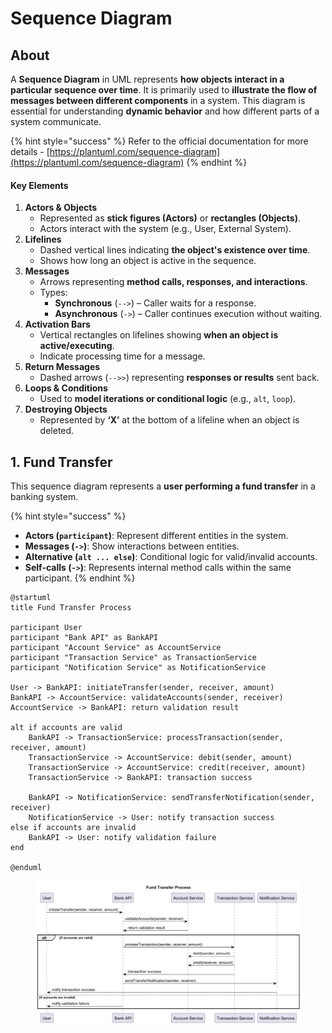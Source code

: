 # Sequence Diagram

## About

A **Sequence Diagram** in UML represents **how objects interact in a particular sequence over time**. It is primarily used to **illustrate the flow of messages between different components** in a system. This diagram is essential for understanding **dynamic behavior** and how different parts of a system communicate.

{% hint style="success" %}
Refer to the official documentation for more details - [https://plantuml.com/sequence-diagram](https://plantuml.com/sequence-diagram)
{% endhint %}

#### **Key Elements**

1. **Actors & Objects**&#x20;
   * Represented as **stick figures (Actors)** or **rectangles (Objects)**.
   * Actors interact with the system (e.g., User, External System).
2. **Lifelines**&#x20;
   * Dashed vertical lines indicating **the object's existence over time**.
   * Shows how long an object is active in the sequence.
3. **Messages**&#x20;
   * Arrows representing **method calls, responses, and interactions**.
   * Types:
     * **Synchronous** (`-->`) – Caller waits for a response.
     * **Asynchronous** (`->`) – Caller continues execution without waiting.
4. **Activation Bars**&#x20;
   * Vertical rectangles on lifelines showing **when an object is active/executing**.
   * Indicate processing time for a message.
5. **Return Messages**&#x20;
   * Dashed arrows (`-->>`) representing **responses or results** sent back.
6. **Loops & Conditions**&#x20;
   * Used to **model iterations or conditional logic** (e.g., `alt`, `loop`).
7. **Destroying Objects**&#x20;
   * Represented by **‘X’** at the bottom of a lifeline when an object is deleted.

## 1. Fund Transfer

This sequence diagram represents a **user performing a fund transfer** in a banking system.

{% hint style="success" %}
* **Actors (`participant`)**: Represent different entities in the system.
* **Messages (`->`)**: Show interactions between entities.
* **Alternative (`alt ... else`)**: Conditional logic for valid/invalid accounts.
* **Self-calls (`->`)**: Represents internal method calls within the same participant.
{% endhint %}

```plant-uml
@startuml
title Fund Transfer Process

participant User
participant "Bank API" as BankAPI
participant "Account Service" as AccountService
participant "Transaction Service" as TransactionService
participant "Notification Service" as NotificationService

User -> BankAPI: initiateTransfer(sender, receiver, amount)
BankAPI -> AccountService: validateAccounts(sender, receiver)
AccountService -> BankAPI: return validation result

alt if accounts are valid
    BankAPI -> TransactionService: processTransaction(sender, receiver, amount)
    TransactionService -> AccountService: debit(sender, amount)
    TransactionService -> AccountService: credit(receiver, amount)
    TransactionService -> BankAPI: transaction success

    BankAPI -> NotificationService: sendTransferNotification(sender, receiver)
    NotificationService -> User: notify transaction success
else if accounts are invalid
    BankAPI -> User: notify validation failure
end

@enduml
```

<figure><img src="../../../../../.gitbook/assets/plantuml-sequence-diagram-1.png" alt=""><figcaption></figcaption></figure>



